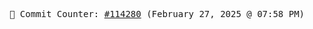 <p align="center">
    <samp>
        📮 Commit Counter: <a href="https://github.com/Javascript-void0/Javascript-void0/commits/main">#114280</a> (February 27, 2025 @ 07:58 PM)
    </samp>
</p>